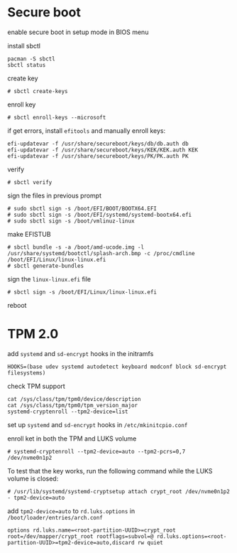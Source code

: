 # Secure boot

enable secure boot in setup mode in BIOS menu

install sbctl

```shell
pacman -S sbctl
sbctl status
```

create key

```shell
# sbctl create-keys
```

enroll key

```shell
# sbctl enroll-keys --microsoft
```

if get errors, install `efitools` and manually enroll keys:

```shell
efi-updatevar -f /usr/share/secureboot/keys/db/db.auth db
efi-updatevar -f /usr/share/secureboot/keys/KEK/KEK.auth KEK
efi-updatevar -f /usr/share/secureboot/keys/PK/PK.auth PK
```

verify

```shell
# sbctl verify
```

sign the files in previous prompt

```shell
# sudo sbctl sign -s /boot/EFI/BOOT/BOOTX64.EFI
# sudo sbctl sign -s /boot/EFI/systemd/systemd-bootx64.efi
# sudo sbctl sign -s /boot/vmlinuz-linux
```

make EFISTUB

```shell
# sbctl bundle -s -a /boot/amd-ucode.img -l /usr/share/systemd/bootctl/splash-arch.bmp -c /proc/cmdline /boot/EFI/Linux/linux-linux.efi
# sbctl generate-bundles
```

sign the `linux-linux.efi` file

```shell
# sbctl sign -s /boot/EFI/Linux/linux-linux.efi
```

reboot

# TPM 2.0

add `systemd` and `sd-encrypt` hooks in the initramfs

```
HOOKS=(base udev systemd autodetect keyboard modconf block sd-encrypt filesystems)
```

check TPM support

```shell
cat /sys/class/tpm/tpm0/device/description
cat /sys/class/tpm/tpm0/tpm_version_major
systemd-cryptenroll --tpm2-device=list
```

set up `systemd` and `sd-encrypt` hooks in `/etc/mkinitcpio.conf`

enroll ket in both the TPM and LUKS volume

```shell
# systemd-cryptenroll --tpm2-device=auto --tpm2-pcrs=0,7 /dev/nvme0n1p2
```

To test that the key works, run the following command while the LUKS volume is closed:

```shell
# /usr/lib/systemd/systemd-cryptsetup attach crypt_root /dev/nvme0n1p2 - tpm2-device=auto
```

add `tpm2-device=auto` to `rd.luks.options` in `/boot/loader/entries/arch.conf`

```
options rd.luks.name=<root-partition-UUID>=crypt_root root=/dev/mapper/crypt_root rootflags=subvol=@ rd.luks.options=<root-partition-UUID>=tpm2-device=auto,discard rw quiet
```
